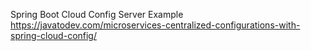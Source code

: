 Spring Boot Cloud Config Server Example
https://javatodev.com/microservices-centralized-configurations-with-spring-cloud-config/
